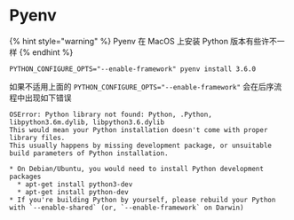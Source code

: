 # Pyenv

{% hint style="warning" %}
Pyenv 在 MacOS 上安装 Python 版本有些许不一样
{% endhint %}

```
PYTHON_CONFIGURE_OPTS="--enable-framework" pyenv install 3.6.0
```

如果不适用上面的 `PYTHON_CONFIGURE_OPTS="--enable-framework"` 会在后序流程中出现如下错误

```
OSError: Python library not found: Python, .Python, libpython3.6m.dylib, libpython3.6.dylib
This would mean your Python installation doesn't come with proper library files.
This usually happens by missing development package, or unsuitable build parameters of Python installation.

* On Debian/Ubuntu, you would need to install Python development packages
  * apt-get install python3-dev
  * apt-get install python-dev
* If you're building Python by yourself, please rebuild your Python with `--enable-shared` (or, `--enable-framework` on Darwin)
```
